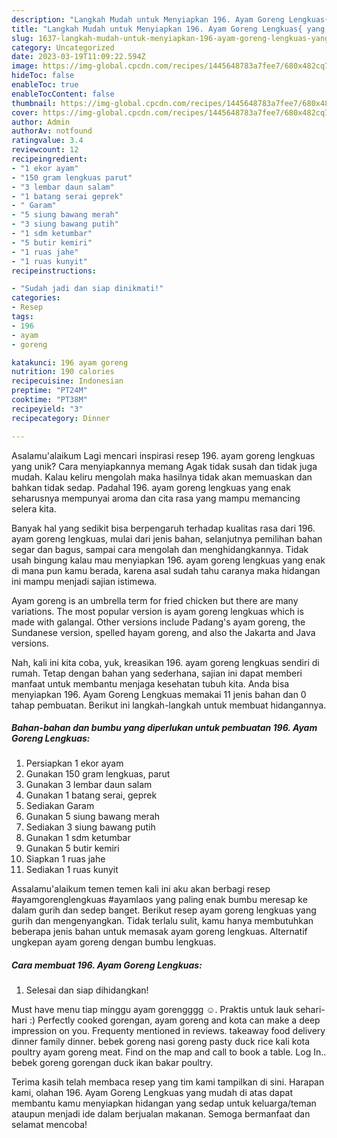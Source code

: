 ```yaml
---
description: "Langkah Mudah untuk Menyiapkan 196. Ayam Goreng Lengkuas{ yang Enak Banget"
title: "Langkah Mudah untuk Menyiapkan 196. Ayam Goreng Lengkuas{ yang Enak Banget"
slug: 1637-langkah-mudah-untuk-menyiapkan-196-ayam-goreng-lengkuas-yang-enak-banget
category: Uncategorized
date: 2023-03-19T11:09:22.594Z
image: https://img-global.cpcdn.com/recipes/1445648783a7fee7/680x482cq70/196-ayam-goreng-lengkuas-foto-resep-utama.jpg
hideToc: false
enableToc: true
enableTocContent: false
thumbnail: https://img-global.cpcdn.com/recipes/1445648783a7fee7/680x482cq70/196-ayam-goreng-lengkuas-foto-resep-utama.jpg
cover: https://img-global.cpcdn.com/recipes/1445648783a7fee7/680x482cq70/196-ayam-goreng-lengkuas-foto-resep-utama.jpg
author: Admin
authorAv: notfound
ratingvalue: 3.4
reviewcount: 12
recipeingredient:
- "1 ekor ayam"
- "150 gram lengkuas parut"
- "3 lembar daun salam"
- "1 batang serai geprek"
- " Garam"
- "5 siung bawang merah"
- "3 siung bawang putih"
- "1 sdm ketumbar"
- "5 butir kemiri"
- "1 ruas jahe"
- "1 ruas kunyit"
recipeinstructions:

- "Sudah jadi dan siap dinikmati!"
categories:
- Resep
tags:
- 196
- ayam
- goreng

katakunci: 196 ayam goreng 
nutrition: 190 calories
recipecuisine: Indonesian
preptime: "PT24M"
cooktime: "PT38M"
recipeyield: "3"
recipecategory: Dinner

---
```



Asalamu'alaikum Lagi mencari inspirasi resep 196. ayam goreng lengkuas yang unik? Cara menyiapkannya memang Agak tidak susah dan tidak juga mudah. Kalau keliru mengolah maka hasilnya tidak akan memuaskan dan bahkan tidak sedap. Padahal 196. ayam goreng lengkuas yang enak seharusnya mempunyai aroma dan cita rasa yang mampu memancing selera kita.


Banyak hal yang sedikit bisa berpengaruh terhadap kualitas rasa dari 196. ayam goreng lengkuas, mulai dari jenis bahan, selanjutnya pemilihan bahan segar dan bagus, sampai cara mengolah dan menghidangkannya. Tidak usah bingung kalau mau menyiapkan 196. ayam goreng lengkuas yang enak di mana pun kamu berada, karena asal sudah tahu caranya maka hidangan ini mampu menjadi sajian istimewa.

Ayam goreng is an umbrella term for fried chicken but there are many variations. The most popular version is ayam goreng lengkuas which is made with galangal. Other versions include Padang&#39;s ayam goreng, the Sundanese version, spelled hayam goreng, and also the Jakarta and Java versions.


Nah, kali ini kita coba, yuk, kreasikan 196. ayam goreng lengkuas sendiri di rumah. Tetap dengan bahan yang sederhana, sajian ini dapat memberi manfaat untuk membantu menjaga kesehatan tubuh kita. Anda bisa menyiapkan 196. Ayam Goreng Lengkuas memakai 11 jenis bahan dan 0 tahap pembuatan. Berikut ini langkah-langkah untuk membuat hidangannya.

<!--inarticleads1-->

##### Bahan-bahan dan bumbu yang diperlukan untuk pembuatan 196. Ayam Goreng Lengkuas:

1. Persiapkan 1 ekor ayam
1. Gunakan 150 gram lengkuas, parut
1. Gunakan 3 lembar daun salam
1. Gunakan 1 batang serai, geprek
1. Sediakan  Garam
1. Gunakan 5 siung bawang merah
1. Sediakan 3 siung bawang putih
1. Gunakan 1 sdm ketumbar
1. Gunakan 5 butir kemiri
1. Siapkan 1 ruas jahe
1. Sediakan 1 ruas kunyit


Assalamu&#39;alaikum temen temen kali ini aku akan berbagi resep #ayamgorenglengkuas #ayamlaos yang paling enak bumbu meresap ke dalam gurih dan sedep banget. Berikut resep ayam goreng lengkuas yang gurih dan mengenyangkan. Tidak terlalu sulit, kamu hanya membutuhkan beberapa jenis bahan untuk memasak ayam goreng lengkuas. Alternatif ungkepan ayam goreng dengan bumbu lengkuas. 

<!--inarticleads2-->

##### Cara membuat 196. Ayam Goreng Lengkuas:


1. Selesai dan siap dihidangkan!

Must have menu tiap minggu ayam gorengggg ☺️. Praktis untuk lauk sehari-hari :) Perfectly cooked gorengan, ayam goreng and kota can make a deep impression on you. Frequenty mentioned in reviews. takeaway food delivery dinner family dinner. bebek goreng nasi goreng pasty duck rice kali kota poultry ayam goreng meat. Find on the map and call to book a table. Log In.. bebek goreng gorengan duck ikan bakar poultry. 

Terima kasih telah membaca resep yang tim kami tampilkan di sini. Harapan kami, olahan 196. Ayam Goreng Lengkuas yang mudah di atas dapat membantu kamu menyiapkan hidangan yang sedap untuk keluarga/teman ataupun menjadi ide dalam berjualan makanan. Semoga bermanfaat dan selamat mencoba!
